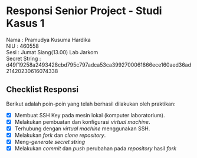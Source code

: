 # Responsi Senior Project - Studi Kasus 1

Nama : Pramudya Kusuma Hardika  
NIU : 460558  
Sesi : Jumat Siang(13.00) Lab Jarkom  
Secret String : d49f19258a2493428cbd795c797adca53ca3992700061866ece160aed36ad21420230616074338

## Checklist Responsi

Berikut adalah poin-poin yang telah berhasil dilakukan oleh praktikan:

- [x] Membuat SSH Key pada mesin lokal (komputer laboratorium).
- [x] Melakukan pembuatan dan konfigurasi _virtual machine_.
- [x] Terhubung dengan _virtual machine_ menggunakan SSH.
- [x] Melakukan _fork_ dan _clone_ _repository_.
- [x] Meng-_generate_ _secret string_
- [x] Melakukan _commit_ dan _push_ perubahan pada _repository_ hasil _fork_
